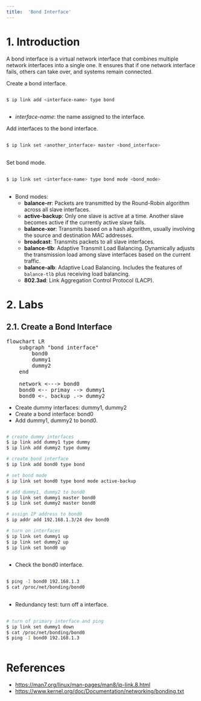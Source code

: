 ```yaml
---
title:  'Bond Interface'
---
```


# 1. Introduction
A bond interface is a virtual network interface that combines multiple network interfaces into a single one. It ensures that if one network interface fails, others can take over, and systems remain connected.
  
Create a bond interface.
```sh

$ ip link add <interface-name> type bond
  
```
- *interface-name*: the name assigned to the interface.

Add interfaces to the bond interface.  
```sh
  
$ ip link set <another_interface> master <bond_interface>
  
```
  
Set bond mode.  
```sh
  
$ ip link set <interface-name> type bond mode <bond_mode>
  
```
  
- Bond modes:  
    - **balance-rr**: Packets are transmitted by the Round-Robin algorithm across all slave interfaces.
    - **active-backup**: Only one slave is active at a time. Another slave becomes active if the currently active slave fails.
    - **balance-xor**: Transmits based on a hash algorithm, usually involving the source and destination MAC addresses.
    - **broadcast**: Transmits packets to all slave interfaces.
    - **balance-tlb**: Adaptive Transmit Load Balancing. Dynamically adjusts the transmission load among slave interfaces based on the current traffic.
    - **balance-alb**: Adaptive Load Balancing. Includes the features of `balance-tlb` plus receiving load balancing.
    - **802.3ad**: Link Aggregation Control Protocol (LACP).

# 2. Labs
## 2.1. Create a Bond Interface

<script type="module">
    import mermaid from 'https://cdn.jsdelivr.net/npm/mermaid@11/dist/mermaid.esm.min.mjs';
    mermaid.initialize({
        look: 'handDrawn',
        theme: 'neutral',
    });
</script>

<pre class="mermaid">
flowchart LR
    subgraph "bond interface"
        bond0
        dummy1
        dummy2
    end

    network <---> bond0
    bond0 <-- primay --> dummy1
    bond0 <-. backup .-> dummy2
</pre>


- Create dummy interfaces: dummy1, dummy2
- Create a bond interface: bond0
- Add dummy1, dummy2 to bond0.

```sh

# create dummy interfaces
$ ip link add dummy1 type dummy
$ ip link add dummy2 type dummy

# create bond interface
$ ip link add bond0 type bond

# set bond mode
$ ip link set bond0 type bond mode active-backup

# add dummy1, dummy2 to bond0
$ ip link set dummy1 master bond0
$ ip link set dummy2 master bond0

# assign IP address to bond0
$ ip addr add 192.168.1.3/24 dev bond0

# turn on interfaces
$ ip link set dummy1 up
$ ip link set dummy2 up
$ ip link set bond0 up
  
```

- Check the bond0 interface.

```sh
   
$ ping -I bond0 192.168.1.3
$ cat /proc/net/bonding/bond0
   
```


- Redundancy test: turn off a interface.
```sh
  
# turn of primary interface and ping
$ ip link set dummy1 down
$ cat /proc/net/bonding/bond0
$ ping -I bond0 192.168.1.3
  
```

# References
- https://man7.org/linux/man-pages/man8/ip-link.8.html
- https://www.kernel.org/doc/Documentation/networking/bonding.txt